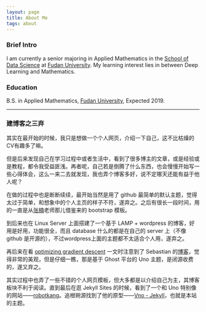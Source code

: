 ```yaml
---
layout: page
title: About Me
tags: about
---
```


### Brief Intro

I am currently a senior majoring in Applied Mathematics in the [School of Data Science](http://www.sds.fudan.edu.cn/) at [Fudan University](http://www.fudan.edu.cn/en/). My learning interest lies in between Deep Learning and Mathematics.

### Education

B.S. in Applied Mathematics, <a href="http://www.fudan.edu.cn/en/">Fudan University</a>, Expected 2019.

---

### 建博客之三弃

其实在最开始的时候，我只是想做一个个人网页，介绍一下自己，这不比枯燥的CV有趣多了嘛。

但是后来发现自己在学习过程中或者生活中，看到了很多博主的文章，或是经验或是教程，都令我受益匪浅。再者呢，自己若是倒腾了什么东西，也会慢慢开始写一些心得体会，这么一来二去就发现，我也弄个博客多好，说不定哪天还能有益于他人呢？

在做的过程中也是断断续续，最开始当然是用了 github 最简单的默认主题，觉得太过于简单，和想象中的个人主页的样子不符，遂弃之。之后有很长一段时间，用的一直是从[张楠](https://zhangnanfudan.github.io/)老师那儿借鉴来的 bootstrap 模板。

到后来也在 Linux Server 上面搭建了一个基于 LAMP + wordpress 的博客，好用是好用，功能很全，而且 database 什么的都是在自己的 server 上（不像 github 是开源的），不过wordpress上面的主题都不太适合个人用，遂弃之。

再后来在看 [optimizing gradient descent](http://ruder.io/optimizing-gradient-descent/) 一文时注意到了 Sebastian 的[博客](http://ruder.io/#)，觉得非常的美观，但是仔细一瞧，那是基于 Ghost 平台的 Uno 主题，是闭源收费的，遂又弃之。

其实过程中也弄了一些不错的个人网页模板，但大多都是以介绍自己为主，其博客板块不利于阅读。直到最后在逛 Jekyll Sites 的时候，看到了一个和 Uno 特别像的网站——[robotkang](http://robotkang.cc/)。追根朔源找到了他的原型——[Vno - Jekyll](https://github.com/onevcat/vno-jekyll)，也就是本站的主题。